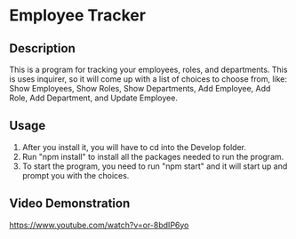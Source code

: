 # Employee Tracker

## Description
This is a program for tracking your employees, roles, and departments. This is uses inquirer, so it will come up with a list of choices to choose from, like: Show Employees, Show Roles, Show Departments, Add Employee,
Add Role, Add Department, and Update Employee.

## Usage
1. After you install it, you will have to cd into the Develop folder.
2. Run "npm install" to install all the packages needed to run the program.
3. To start the program, you need to run "npm start" and it will start up and prompt you with the choices.

## Video Demonstration
https://www.youtube.com/watch?v=or-8bdIP6yo
